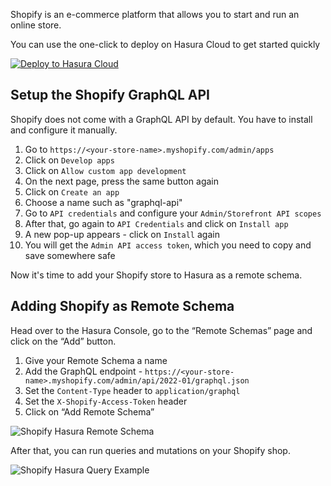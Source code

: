 Shopify is an e-commerce platform that allows you to start and run an online store.

You can use the one-click to deploy on Hasura Cloud to get started quickly

[![Deploy to Hasura Cloud](https://hasura.io/deploy-button.svg)](https://cloud.hasura.io/deploy?github_repo=https://github.com/hasura/data-hub&hasura_dir=remote-schemas/shopify/hasura)

## Setup the Shopify GraphQL API

Shopify does not come with a GraphQL API by default. You have to install and configure it manually.

1. Go to `https://<your-store-name>.myshopify.com/admin/apps`
2. Click on `Develop apps`
3. Click on `Allow custom app development`
4. On the next page, press the same button again
5. Click on `Create an app`
6. Choose a name such as "graphql-api"
7. Go to `API credentials` and configure your `Admin/Storefront API scopes`
8. After that, go again to `API Credentials` and click on `Install app`
9. A new pop-up appears - click on `Install` again
10. You will get the `Admin API access token`, which you need to copy and save somewhere safe

Now it's time to add your Shopify store to Hasura as a remote schema.

## Adding Shopify as Remote Schema

Head over to the Hasura Console, go to the “Remote Schemas” page and click on the “Add” button.

1. Give your Remote Schema a name
2. Add the GraphQL endpoint - `https://<your-store-name>.myshopify.com/admin/api/2022-01/graphql.json`
3. Set the `Content-Type` header to `application/graphql`
4. Set the `X-Shopify-Access-Token` header
5. Click on “Add Remote Schema”

![Shopify Hasura Remote Schema](https://graphql-engine-cdn.hasura.io/data-hub/shopify/shopify-hasura-remote-schema.png)

After that, you can run queries and mutations on your Shopify shop.

![Shopify Hasura Query Example](https://graphql-engine-cdn.hasura.io/data-hub/shopify/shopify-hasura-query-example.png)
